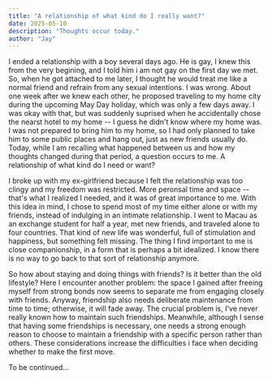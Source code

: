 ```yaml
---
title: "A relationship of what kind do I really want?"
date: 2025-05-10
description: "Thoughts occur today."
author: "Jay"
---
```


I ended a relationship with a boy several days ago. He is gay, I knew this from the very begining, and I told him i am not gay on the first day we met. So, when he got attached to me later, I thought he would treat me like a normal friend and refrain from any sexual intentions. I was wrong. About one week after we knew each other, he proposed traveling to my home city during the upcoming May Day holiday, which was only a few days away. I was okay with that, but was suddenly suprised when he accidentally chose the nearst hotel to my home -- I guess he didn't know where my home was. I was not prepared to bring him to my home, so I had only planned to take him to some public places and hang out, just as new friends usually do. Today, while I am recalling what happened between us and how my thoughts changed during that period, a question occurs to me. A relationship of what kind do I need or want?

I broke up with my ex-girlfriend because I felt the relationship was too clingy and my freedom was restricted. More peronsal time and space -- that's what I realized I needed, and it was of great importance to me. With this idea in mind, I chose to spend most of my time either alone or with my friends, instead of indulging in an intimate relationship. I went to Macau as an exchange student for half a year, met new friends, and traveled alone to four countries. That kind of new life was wonderful, full of stimulation and happiness, but something felt missing. The thing I find important to me is close companionship, in a form that is perhaps a bit idealized. I know there is no way to go back to that sort of relationship anymore.

So how about staying and doing things with friends? Is it better than the old lifestyle? Here I encounter another problem: the space I gained after freeing myself from strong bonds now seems to separate me from engaging closely with friends. Anyway, friendship also needs deliberate maintenance from time to time; otherwise, it will fade away. The crucial problem is, I've never really known how to maintain such friendships. Meanwhile, although I sense that having some friendships is necessary, one needs a strong enough reason to choose to maintain a friendship with a specific person rather than others. These considerations increase the difficulties i face when deciding whether to make the first move. 

To be continued...